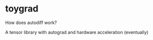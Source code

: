 # toygrad
How does autodiff work?


A tensor library with autograd and hardware acceleration (eventually)
